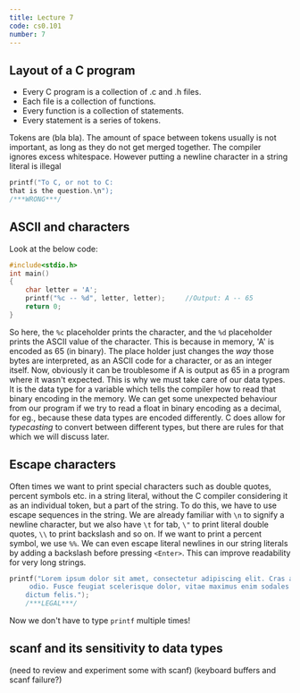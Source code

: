 ```yaml
---
title: Lecture 7
code: cs0.101
number: 7
---
```

## Layout of a C program

- Every C program is a collection of .c and .h files.
- Each file is a collection of functions.
- Every function is a collection of statements.
- Every statement is a series of tokens.

Tokens are (bla bla). The amount of space between tokens usually is not important, as long as they do not get merged together. The compiler ignores excess whitespace.
However putting a newline character in a string literal is illegal
```C
printf("To C, or not to C:
that is the question.\n");
/***WRONG***/
```

## ASCII and characters

Look at the below code:
```C
#include<stdio.h>
int main()
{
    char letter = 'A';
    printf("%c -- %d", letter, letter);	    //Output: A -- 65
    return 0;
}
```
So here, the `%c` placeholder prints the character, and the `%d` placeholder prints the ASCII value of the character. This is because in memory, 'A' is encoded as 65 (in binary). The place holder just changes the *way* those bytes are interpreted, as an ASCII code for a character, or as an integer itself.
Now, obviously it can be troublesome if A is output as 65 in a program where it wasn't expected. This is why we must take care of our data types. It is the data type for a variable which tells the compiler how to read that binary encoding in the memory.
We can get some unexpected behaviour from our program if we try to read a float in binary encoding as a decimal, for eg., because these data types are encoded differently.
C does allow for *typecasting* to convert between different types, but there are rules for that which we will discuss later.

## Escape characters

Often times we want to print special characters such as double quotes, percent symbols etc. in a string literal, without the C compiler considering it as an individual token, but a part of the string.
To do this, we have to use escape sequences in the string. We are already familiar with `\n` to signify a newline character, but we also have `\t` for tab, `\"` to print literal double quotes, `\\` to print backslash and so on. If we want to print a percent symbol, we use `%%`. 
We can even escape literal newlines in our string literals by adding a backslash before pressing `<Enter>`. This can improve readability for very long strings.
```C
printf("Lorem ipsum dolor sit amet, consectetur adipiscing elit. Cras ac augue vitae velit lacinia pellentesque non eleifend\
	 odio. Fusce feugiat scelerisque dolor, vitae maximus enim sodales sit amet. Nulla non auctor velit. Nunc a \
	dictum felis.");
	/***LEGAL***/
```
Now we don't have to type `printf` multiple times!

## scanf and its sensitivity to data types

(need to review and experiment some with scanf)
(keyboard buffers and scanf failure?)
